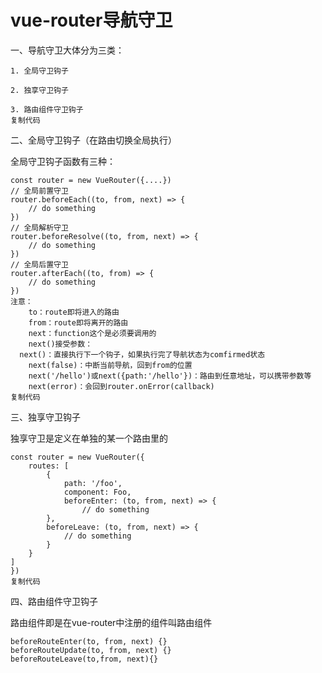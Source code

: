 # vue-router导航守卫

<ans>

一、导航守卫大体分为三类：

```
1. 全局守卫钩子

2. 独享守卫钩子

3. 路由组件守卫钩子
复制代码
```

二、全局守卫钩子（在路由切换全局执行）

全局守卫钩子函数有三种：

```
const router = new VueRouter({....})
// 全局前置守卫
router.beforeEach((to, from, next) => {
	// do something
})
// 全局解析守卫
router.beforeResolve((to, from, next) => {
	// do something
})
// 全局后置守卫
router.afterEach((to, from) => {
	// do something
})
注意：
	to：route即将进入的路由
	from：route即将离开的路由
	next：function这个是必须要调用的
	next()接受参数：
  next()：直接执行下一个钩子，如果执行完了导航状态为comfirmed状态
	next(false)：中断当前导航，回到from的位置
	next('/hello')或next({path:'/hello'})：路由到任意地址，可以携带参数等
	next(error)：会回到router.onError(callback)
复制代码
```

三、独享守卫钩子

独享守卫是定义在单独的某一个路由里的

```
const router = new VueRouter({
	routes: [
		{
			path: '/foo',
			component: Foo,
			beforeEnter: (to, from, next) => {
				// do something
		},
		beforeLeave: (to, from, next) => {
			// do something
		}
	}
]
})
复制代码
```

四、路由组件守卫钩子

路由组件即是在vue-router中注册的组件叫路由组件

```
beforeRouteEnter(to, from, next) {}
beforeRouteUpdate(to, from, next) {}
beforeRouteLeave(to,from, next){}
```

</ans>